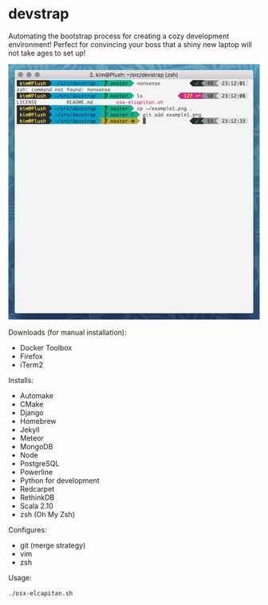 # devstrap

Automating the bootstrap process for creating a cozy development environment! Perfect for convincing your boss that a shiny new laptop will not take ages to set up!

![zsh example](https://github.com/indiedotkim/devstrap/blob/master/example1.png)

Downloads (for manual installation):

* Docker Toolbox
* Firefox
* iTerm2

Installs:

* Automake
* CMake
* Django
* Homebrew
* Jekyll
* Meteor
* MongoDB
* Node
* PostgreSQL
* Powerline
* Python for development
* Redcarpet
* RethinkDB
* Scala 2.10
* zsh (Oh My Zsh)

Configures:

* git (merge strategy)
* vim
* zsh

Usage:

    ./osx-elcapitan.sh

